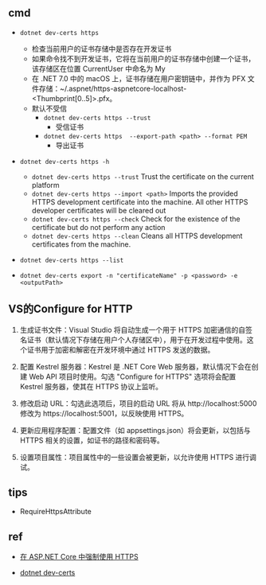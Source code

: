 

## cmd
+ `dotnet dev-certs https`
    + 检查当前用户的证书存储中是否存在开发证书
    + 如果命令找不到开发证书，它将在当前用户的证书存储中创建一个证书，该存储区在位置 CurrentUser 中命名为 My
    + 在 .NET 7.0 中的 macOS 上，证书存储在用户密钥链中，并作为 PFX 文件存储：~/.aspnet/https-aspnetcore-localhost-<Thumbprint[0..5]>.pfx。
    + 默认不受信
        + `dotnet dev-certs https --trust`
            + 受信证书
        + `dotnet dev-certs https  --export-path <path> --format PEM`
            + 导出证书

+ `dotnet dev-certs https -h`
    + `dotnet dev-certs https --trust` Trust the certificate on the current platform
    + `dotnet dev-certs https --import <path>` Imports the provided HTTPS development certificate into the machine. All other HTTPS developer certificates will be cleared out
    + `dotnet dev-certs https --check` Check for the existence of the certificate but do not perform any action
    + `dotnet dev-certs https --clean`  Cleans all HTTPS development certificates from the machine.

<!-- 查看证书 -->
+ `dotnet dev-certs https --list`

<!-- 导出证书 -->
+ `dotnet dev-certs export -n "certificateName" -p <password> -e <outputPath>`



## VS的Configure for HTTP
1. 生成证书文件：Visual Studio 将自动生成一个用于 HTTPS 加密通信的自签名证书（默认情况下存储在用户个人存储区中），用于在开发过程中使用。这个证书用于加密和解密在开发环境中通过 HTTPS 发送的数据。

2. 配置 Kestrel 服务器：Kestrel 是 .NET Core Web 服务器，默认情况下会在创建 Web API 项目时使用。勾选 "Configure for HTTPS" 选项将会配置 Kestrel 服务器，使其在 HTTPS 协议上监听。

3. 修改启动 URL：勾选此选项后，项目的启动 URL 将从 http://localhost:5000 修改为 https://localhost:5001，以反映使用 HTTPS。

4. 更新应用程序配置：配置文件（如 appsettings.json）将会更新，以包括与 HTTPS 相关的设置，如证书的路径和密码等。

5. 设置项目属性：项目属性中的一些设置会被更新，以允许使用 HTTPS 进行调试。




## tips
+ RequireHttpsAttribute

## ref
+ [在 ASP.NET Core 中强制使用 HTTPS](https://learn.microsoft.com/zh-cn/aspnet/core/security/enforcing-ssl?view=aspnetcore-7.0&tabs=visual-studio%2Clinux-ubuntu)

+ [dotnet dev-certs](https://learn.microsoft.com/zh-cn/dotnet/core/tools/dotnet-dev-certs)